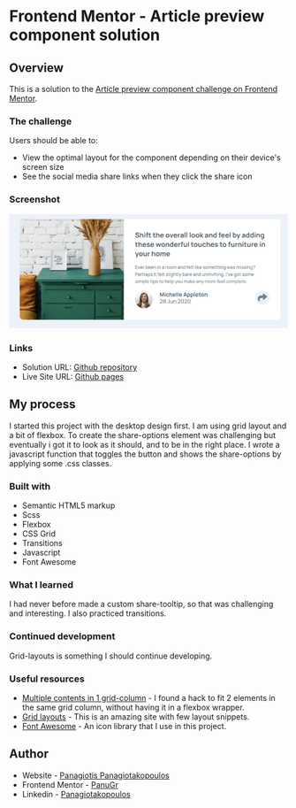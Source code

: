 # Frontend Mentor - Article preview component solution

## Overview
This is a solution to the [Article preview component challenge on Frontend Mentor](https://www.frontendmentor.io/challenges/article-preview-component-dYBN_pYFT).
### The challenge

Users should be able to:

- View the optimal layout for the component depending on their device's screen size
- See the social media share links when they click the share icon

### Screenshot

![](./images/screenshot.jpg)

### Links

- Solution URL: [Github repository](https://github.com/PanuGr/article-component)
- Live Site URL: [Github pages](https://panugr.github.io/article-component)

## My process
I started this project with the desktop design first. I am using grid layout and a bit of flexbox. 
To create the share-options element was challenging but eventually i got it to look as it should, and to be in the right place.
I wrote a javascript function that toggles the button and shows the share-options by applying some .css classes.
 
### Built with

- Semantic HTML5 markup
- Scss
- Flexbox
- CSS Grid
- Transitions
- Javascript
- Font Awesome

### What I learned
I had never before made a custom share-tooltip, so that was challenging and interesting. I also practiced transitions. 

### Continued development
Grid-layouts is something I should continue developing.
### Useful resources

- [Multiple contents in 1 grid-column](https://stackoverflow.com/questions/43311943/prevent-content-from-expanding-grid-items) - I found a hack to fit 2 elements in the same grid column, without having it in a flexbox wrapper.
- [Grid layouts](https://1linelayouts.glitch.me/) - This is an amazing site with few layout snippets.
- [Font Awesome](https://fontawesome.com) - An icon library that I use in this project.

## Author

- Website - [Panagiotis Panagiotakopoulos](https://panagiotis.netlify.com)
- Frontend Mentor - [PanuGr](https://www.frontendmentor.io/profile/PanuGr)
- Linkedin - [Panagiotakopoulos](https://www.linkedin.com/in/p-panagiotakopoulos/)
